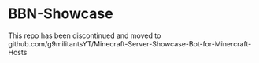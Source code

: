 # BBN-Showcase


This repo has been discontinued and moved to github.com/g9militantsYT/Minecraft-Server-Showcase-Bot-for-Minercraft-Hosts

